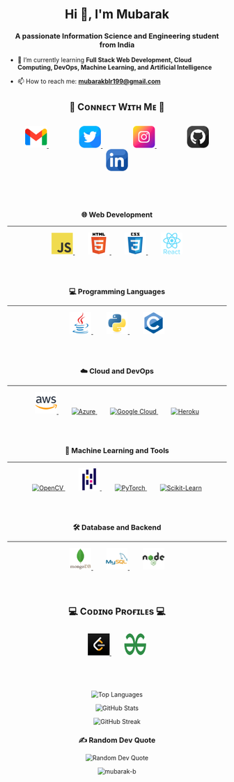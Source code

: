 <h1 align="center">Hi 👋, I'm Mubarak</h1>
<h3 align="center">A passionate Information Science and Engineering student from India</h3>

- 🌱 I’m currently learning **Full Stack Web Development, Cloud Computing, DevOps, Machine Learning, and Artificial Intelligence**

- 📫 How to reach me: **mubarakblr199@gmail.com**

<h2 align="center" style="margin-bottom: 30px;">🤝 Cᴏɴɴᴇᴄᴛ Wɪᴛʜ Mᴇ 🤝</h2>
<div align="center" style="margin-bottom: 30px;">
  <a href="mailto:mubarakblr199@gmail.com" target="_blank" style="margin: 0 35px;">
    <img src="gmail.png" width=50 height=50 alt="mubarakblr199@gmail.com" />
  </a>

  <a href="https://twitter.com/mubarak-b" target="_blank" style="margin: 0 35px;">
    <img src="twitter.png" width=50 height=50 alt="Twitter" />
  </a>

  <a href="https://www.instagram.com/itsmubarak.b/" target="_blank" style="margin: 0 35px;">
    <img src="instagram.png" width=50 height=50 alt="Instagram" />
  </a>

  <a href="https://www.github.com/mubarak-b" target="_blank" style="margin: 0 35px;">
    <img src="github (1).png" width=50 height=50 alt="GitHub" />
  </a>

  <a href="https://www.linkedin.com/in/mubarak-b-75b36112b/" target="_blank" style="margin: 0 35px;">
    <img src="linkedin (1).png" width=50 height=50 alt="LinkedIn" />
  </a>
</div>

<br/><br/>

<!-- Web Development -->
<h3 align="center">🌐 Web Development</h3>
<!-- <hr style="border: none; border-top: 1px solid #ccc; width: 80%; margin: auto;"> -->
<hr>
<p align="center">
    <a href="https://developer.mozilla.org/en-US/docs/Web/JavaScript" target="_blank" rel="noreferrer" style="margin: 0 15px;">
        <img src="https://raw.githubusercontent.com/devicons/devicon/master/icons/javascript/javascript-original.svg" alt="JavaScript" width="50" height="50"/>
    </a>
    <a href="https://www.w3.org/html/" target="_blank" rel="noreferrer" style="margin: 0 15px;">
        <img src="https://raw.githubusercontent.com/devicons/devicon/master/icons/html5/html5-original-wordmark.svg" alt="HTML5" width="50" height="50"/>
    </a>
    <a href="https://www.w3schools.com/css/" target="_blank" rel="noreferrer" style="margin: 0 15px;">
        <img src="https://raw.githubusercontent.com/devicons/devicon/master/icons/css3/css3-original-wordmark.svg" alt="CSS3" width="50" height="50"/>
    </a>
    <a href="https://reactjs.org/" target="_blank" rel="noreferrer" style="margin: 0 15px;">
        <img src="https://raw.githubusercontent.com/devicons/devicon/master/icons/react/react-original-wordmark.svg" alt="React" width="50" height="50"/>
    </a>
</p>
<br/><br/>
<!-- Programming Languages -->
<h3 align="center">💻 Programming Languages</h3>
<!-- <hr style="border: none; border-top: 1px solid #ccc; width: 80%; margin: auto;"> -->
<hr>
<p align="center">
    <a href="https://www.java.com" target="_blank" rel="noreferrer" style="margin: 0 15px;">
        <img src="https://raw.githubusercontent.com/devicons/devicon/master/icons/java/java-original.svg" alt="Java" width="50" height="50"/>
    </a>
    <a href="https://www.python.org" target="_blank" rel="noreferrer" style="margin: 0 15px;">
        <img src="https://raw.githubusercontent.com/devicons/devicon/master/icons/python/python-original.svg" alt="Python" width="50" height="50"/>
    </a>
    <a href="https://www.cprogramming.com/" target="_blank" rel="noreferrer" style="margin: 0 15px;">
        <img src="https://raw.githubusercontent.com/devicons/devicon/master/icons/c/c-original.svg" alt="C" width="50" height="50"/>
    </a>
</p>
<br/><br/>
<!-- Cloud and DevOps -->
<h3 align="center">☁️ Cloud and DevOps</h3>
<!-- <hr style="border: none; border-top: 1px solid #ccc; width: 80%; margin: auto;"> -->
<hr>
<p align="center">
    <a href="https://aws.amazon.com" target="_blank" rel="noreferrer" style="margin: 0 15px;">
        <img src="https://raw.githubusercontent.com/devicons/devicon/master/icons/amazonwebservices/amazonwebservices-original-wordmark.svg" alt="AWS" width="50" height="50"/>
    </a>
    <a href="https://azure.microsoft.com/en-in/" target="_blank" rel="noreferrer" style="margin: 0 15px;">
        <img src="https://www.vectorlogo.zone/logos/microsoft_azure/microsoft_azure-icon.svg" alt="Azure" width="50" height="50"/>
    </a>
    <a href="https://cloud.google.com" target="_blank" rel="noreferrer" style="margin: 0 15px;">
        <img src="https://www.vectorlogo.zone/logos/google_cloud/google_cloud-icon.svg" alt="Google Cloud" width="50" height="50"/>
    </a>
    <a href="https://heroku.com" target="_blank" rel="noreferrer" style="margin: 0 15px;">
        <img src="https://www.vectorlogo.zone/logos/heroku/heroku-icon.svg" alt="Heroku" width="50" height="50"/>
    </a>
</p>
<br/><br/>
<!-- Machine Learning and Tools -->
<h3 align="center">🤖 Machine Learning and Tools</h3>
<!-- <hr style="border: none; border-top: 1px solid #ccc; width: 80%; margin: auto;"> -->
<hr>
<p align="center">
    <a href="https://opencv.org/" target="_blank" rel="noreferrer" style="margin: 0 15px;">
        <img src="https://www.vectorlogo.zone/logos/opencv/opencv-icon.svg" alt="OpenCV" width="50" height="50"/>
    </a>
    <a href="https://pandas.pydata.org/" target="_blank" rel="noreferrer" style="margin: 0 15px;">
        <img src="https://raw.githubusercontent.com/devicons/devicon/2ae2a900d2f041da66e950e4d48052658d850630/icons/pandas/pandas-original.svg" alt="Pandas" width="50" height="50"/>
    </a>
    <a href="https://pytorch.org/" target="_blank" rel="noreferrer" style="margin: 0 15px;">
        <img src="https://www.vectorlogo.zone/logos/pytorch/pytorch-icon.svg" alt="PyTorch" width="50" height="50"/>
    </a>
    <a href="https://scikit-learn.org/" target="_blank" rel="noreferrer" style="margin: 0 15px;">
        <img src="https://upload.wikimedia.org/wikipedia/commons/0/05/Scikit_learn_logo_small.svg" alt="Scikit-Learn" width="50" height="50"/>
    </a>
</p>
<br/><br/>
<!-- Database and Backend -->
<h3 align="center">🛠️ Database and Backend</h3>
<!-- <hr style="border: none; border-top: 1px solid #ccc; width: 80%; margin: auto;"> -->
<hr>
<p align="center">
    <a href="https://www.mongodb.com/" target="_blank" rel="noreferrer" style="margin: 0 15px;">
        <img src="https://raw.githubusercontent.com/devicons/devicon/master/icons/mongodb/mongodb-original-wordmark.svg" alt="MongoDB" width="50" height="50"/>
    </a>
    <a href="https://www.mysql.com/" target="_blank" rel="noreferrer" style="margin: 0 15px;">
        <img src="https://raw.githubusercontent.com/devicons/devicon/master/icons/mysql/mysql-original-wordmark.svg" alt="MySQL" width="50" height="50"/>
    </a>
    <a href="https://nodejs.org" target="_blank" rel="noreferrer" style="margin: 0 15px;">
        <img src="https://raw.githubusercontent.com/devicons/devicon/master/icons/nodejs/nodejs-original-wordmark.svg" alt="Node.js" width="50" height="50"/>
    </a>
</p>
<br/><br/>
<h2 align="center" style="margin-bottom: 30px;">💻 Cᴏᴅɪɴɢ Pʀᴏғɪʟᴇs 💻</h2>
<!-- <hr style="border: none; border-top: 1px solid #ccc; width: 80%;"> -->
<div align="center" style="margin-bottom: 30px;">
  <a href="https://leetcode.com/mubarakblr199" target="_blank" style="margin: 0 15px;">
    <img src="leetcode.png" width=50 height=50 alt="LeetCode" />
  </a>

  <a href="https://www.geeksforgeeks.org/user/mubarakbsaf/" target="_blank" style="margin: 0 15px;">
    <img src="gfg.svg" width=50 height=50 alt="GeeksforGeeks" />
  </a>
</div>

<br/><br/>

<p align="center">
    <img src="https://github-readme-stats.vercel.app/api/top-langs?username=mubarak-b&show_icons=true&locale=en&layout=compact" alt="Top Languages" />
</p>

<p align="center">
    <img src="https://github-readme-stats.vercel.app/api?username=mubarak-b&show_icons=true&locale=en" alt="GitHub Stats" />
</p>

<p align="center">
    <img src="https://github-readme-streak-stats.herokuapp.com/?user=mubarak-b&" alt="GitHub Streak" />
</p>
<h3 align="center">✍️ Random Dev Quote</h3>
<p align="center">
    <img src="https://quotes-github-readme.vercel.app/api?type=horizontal&theme=radical" alt="Random Dev Quote"/>
</p>

<p align="center">
    <img src="https://komarev.com/ghpvc/?username=mubarak-b&label=Profile%20views&color=0e75b6&style=flat" alt="mubarak-b" />
</p>

